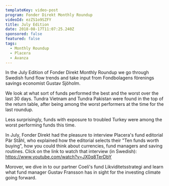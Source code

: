 ```yaml
---
templateKey: video-post
program: Fonder Direkt Monthly Roundup
videoId: ezZS1o9SZFY
title: July Edition
date: 2018-08-17T11:07:25.240Z
sponsored: false
featured: false
tags:
  - Monthly Roundup
  - Placera
  - Avanza
---
```

In the July Edition of Fonder Direkt Monthly Roundup we go through Swedish fund flow trends and take input from Fondbolagens förenings savings economist Gustav Sjöholm.

We look at what sort of funds performed the best and the worst over the last 30 days. Tundra Vietnam and Tundra Pakistan were found in the top of the return table, after being among the worst performers at the time for the last roundup.

Less surprisingly, funds with exposure to troubled Turkey were among the worst performing funds this time.

In July, Fonder Direkt had the pleasure to interview Placera's fund editorial Pär Ståhl, who explained how the editorial selects their "Ten funds worth buying", how you could think about currencies, fund managers and saving routines. Click on the link to watch that interview (in Swedish): <https://www.youtube.com/watch?v=JX0q8TerDbY>

Morover, we dive in to our partner Coeli's fund Likviditetsstrategi and learn what fund manager Gustav Fransson has in sight for the investing climate going forward.
